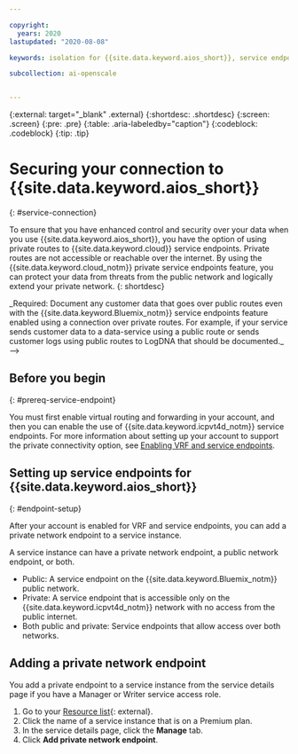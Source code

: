 ```yaml
---

copyright:
  years: 2020
lastupdated: "2020-08-08"

keywords: isolation for {{site.data.keyword.aios_short}}, service endpoints for {{site.data.keyword.aios_short}}, private network for {{site.data.keyword.aios_short}}, network isolation in {{site.data.keyword.aios_short}}, non-public routes for {{site.data.keyword.aios_short}}, private connection for {{site.data.keyword.aios_short}}

subcollection: ai-openscale


---
```


{:external: target="_blank" .external}
{:shortdesc: .shortdesc}
{:screen: .screen}
{:pre: .pre}
{:table: .aria-labeledby="caption"}
{:codeblock: .codeblock}
{:tip: .tip}

# Securing your connection to {{site.data.keyword.aios_short}}
{: #service-connection}

To ensure that you have enhanced control and security over your data when you use {{site.data.keyword.aios_short}}, you have the option of using private routes to {{site.data.keyword.cloud}} service endpoints. Private routes are not accessible or reachable over the internet. By using the {{site.data.keyword.cloud_notm}} private service endpoints feature, you can protect your data from threats from the public network and logically extend your private network.
{: shortdesc}
<!-->
_Required: Document any customer data that goes over public routes even with the {{site.data.keyword.Bluemix_notm}} service endpoints feature enabled using a connection over private routes. For example, if your service sends customer data to a data-service using a public route or sends customer logs using public routes to LogDNA that should be documented._
-->

## Before you begin
{: #prereq-service-endpoint}

<!--
_Document that users can connect to your service over a private network by using {{site.data.keyword.icpvt4d_notm}} service endpoints. Point to the [core documentation](/docs/resources?topic=resources-private-network-endpoints) about how to enable the capability in their account, and then cover any details that are specific to your service about using it, for example:_
-->

You must first enable virtual routing and forwarding in your account, and then you can enable the use of {{site.data.keyword.icpvt4d_notm}} service endpoints. For more information about setting up your account to support the private connectivity option, see [Enabling VRF and service endpoints](/docs/account?topic=account-vrf-service-endpoint).

## Setting up service endpoints for {{site.data.keyword.aios_short}}
{: #endpoint-setup}

<!--
_Review the following example: https://cloud.ibm.com/docs/compare-comply?topic=watson-public-private-endpoints Depending on how your service supports and requires users to set up this capability, document the steps to ensure a user can successfully connect over the private service endpoint. You can use separate headers to break this into sections if the process includes a lot of steps or use numbered steps for a less lengthy process._

_High level steps typically covered are: Add a private network endpoint, view your endpoint URL, and modifying your apps to use the new endpoint_
-->
After your account is enabled for VRF and service endpoints, you can add a private network endpoint to a service instance.

A service instance can have a private network endpoint, a public network endpoint, or both.

- Public: A service endpoint on the {{site.data.keyword.Bluemix_notm}} public network.
- Private: A service endpoint that is accessible only on the {{site.data.keyword.icpvt4d_notm}} network with no access from the public internet.
- Both public and private: Service endpoints that allow access over both networks.

## Adding a private network endpoint

You add a private endpoint to a service instance from the service details page if you have a Manager or Writer service access role.

1. Go to your [Resource list](https://cloud.ibm.com/resources){: external}.
2. Click the name of a service instance that is on a Premium plan.
3. In the service details page, click the **Manage** tab.
4. Click **Add private network endpoint**.

<!--
## Disabling public service endpoints for for {{site.data.keyword.aios_short}}
{: #endpoint-disable}

_This section will not apply to all services. It does apply to compute services, databases, and Cloud Object Storage at this time._

_Review the following example: https://cloud.ibm.com/docs/containers?topic=containers-cs_network_cluster#set-up-public-se Depending on how and if your service supports users to disable public endpoints, document the steps for disabling a public endpoint to ensure a user can connectly over only the private endpoint, if this is an option. You can use separate headers to break this into sections if the process includes a lot of steps or use numbered steps for a less lengthy process._

-->



